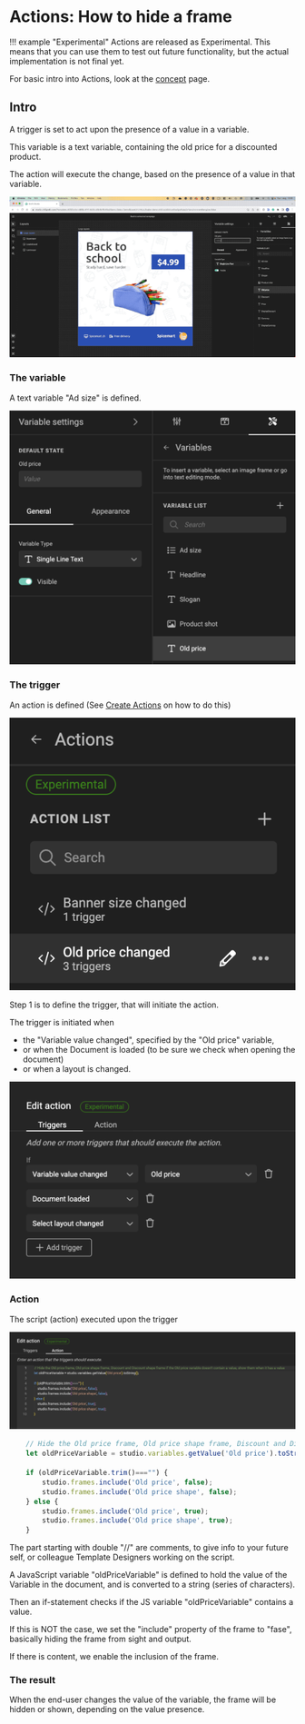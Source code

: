 # Actions: How to hide a frame

!!! example "Experimental"
    Actions are released as Experimental.
    This means that you can use them to test out future functionality, but the actual implementation is not final yet.

For basic intro into Actions, look at the [concept](/GraFx-Studio/concepts/actions/) page.

## Intro

A trigger is set to act upon the presence of a value in a variable.

This variable is a text variable, containing the old price for a discounted product.

The action will execute the change, based on the presence of a value in that variable.

![Movie](demo.gif)

### The variable

A text variable "Ad size" is defined.

![screenshot](variable.png)

### The trigger

An action is defined (See [Create Actions](/GraFx-Studio/guides/actions/create/) on how to do this)

![screenshot](action-definition.png)

Step 1 is to define the trigger, that will initiate the action.

The trigger is initiated when

- the "Variable value changed", specified by the "Old price" variable, 
- or when the Document is loaded (to be sure we check when opening the document)
- or when a layout is changed.

![screenshot](action-triggers.png)

### Action

The script (action) executed upon the trigger

![](action.png)

``` js
	// Hide the Old price frame, Old price shape frame, Discount and Discount shape frame if the Old price variable doesn't contain a value, show them when it has a value
	let oldPriceVariable = studio.variables.getValue('Old price').toString();

	if (oldPriceVariable.trim()==="") {
		studio.frames.include('Old price', false);
		studio.frames.include('Old price shape', false);
	} else {
		studio.frames.include('Old price', true);
		studio.frames.include('Old price shape', true);
	}
```

The part starting with double "//" are comments, to give info to your future self, or colleague Template Designers working on the script.

A JavaScript variable "oldPriceVariable" is defined to hold the value of the Variable in the document, and is converted to a string (series of characters).

Then an if-statement checks if the JS variable "oldPriceVariable" contains a value.

If this is NOT the case, we set the "include" property of the frame to "fase", basically hiding the frame from sight and output.

If there is content, we enable the inclusion of the frame.

### The result

When the end-user changes the value of the variable, the frame will be hidden or shown, depending on the value presence.